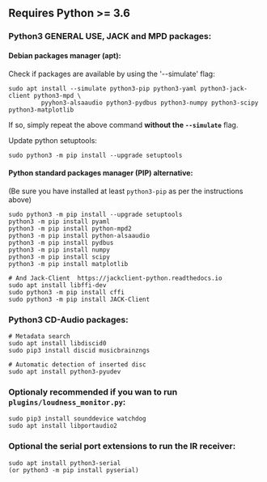 ## Requires Python >= 3.6

### Python3 GENERAL USE, JACK and MPD packages:

#### Debian packages manager (apt):

Check if packages are available by using the '--simulate' flag:

    sudo apt install --simulate python3-pip python3-yaml python3-jack-client python3-mpd \
             pyyhon3-alsaaudio python3-pydbus python3-numpy python3-scipy python3-matplotlib

If so, simply repeat the above command **without the `--simulate`** flag.

Update python setuptools:

    sudo python3 -m pip install --upgrade setuptools


#### Python standard packages manager (PIP) alternative:

(Be sure you have installed at least `python3-pip` as per the instructions above)

    sudo python3 -m pip install --upgrade setuptools
    python3 -m pip install pyaml
    python3 -m pip install python-mpd2
    python3 -m pip install python-alsaaudio
    python3 -m pip install pydbus
    python3 -m pip install numpy
    python3 -m pip install scipy
    python3 -m pip install matplotlib

    # And Jack-Client  https://jackclient-python.readthedocs.io
    sudo apt install libffi-dev
    sudo python3 -m pip install cffi
    sudo python3 -m pip install JACK-Client


### Python3 CD-Audio packages:

    # Metadata search
    sudo apt install libdiscid0
    sudo pip3 install discid musicbrainzngs

    # Automatic detection of inserted disc
    sudo apt install python3-pyudev

### Optionaly recommended if you wan to run `plugins/loudness_monitor.py`:

    sudo pip3 install sounddevice watchdog
    sudo apt install libportaudio2

### Optional the serial port extensions to run the IR receiver:

    sudo apt install python3-serial
    (or python3 -m pip install pyserial)

